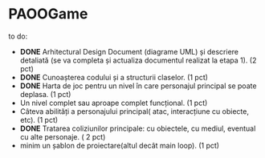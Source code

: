 # PAOOGame
to do:
- **DONE** Arhitectural Design Document (diagrame UML) și descriere detaliată (se va completa și actualiza documentul realizat la etapa 1). (2 pct) 
- **DONE** Cunoașterea codului și a structurii claselor. (1 pct) 
- **DONE** Harta de joc pentru un nivel în care personajul principal se poate deplasa. (1 pct) 
- Un nivel complet sau aproape complet funcțional. (1 pct) 
- Câteva abilități a personajului principal( atac, interacțiune cu obiecte, etc). (1 pct) 
- **DONE** Tratarea coliziunilor principale: cu obiectele, cu mediul, eventual cu alte personaje. ( 2 pct) 
- minim un șablon de proiectare(altul decât main loop). (1 pct) 

